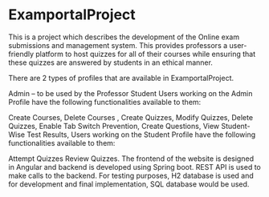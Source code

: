 # ExamportalProject
This is a project which describes the development of the Online exam submissions and management system. This provides professors a user-friendly platform to host quizzes for all of their courses while ensuring that these quizzes are answered by students in an ethical manner.

There are 2 types of profiles that are available in ExamportalProject.

Admin – to be used by the Professor
Student
Users working on the Admin Profile have the following functionalities available to them:

Create Courses,
Delete Courses ,
Create Quizzes,
Modify Quizzes,
Delete Quizzes,
Enable Tab Switch Prevention,
Create Questions,
View Student-Wise Test Results,
Users working on the Student Profile have the following functionalities available to them:

Attempt Quizzes
Review Quizzes. The frontend of the website is designed in Angular and backend is developed using Spring boot. REST API is used to make calls to the backend. For testing purposes, H2 database is used and for development and final implementation, SQL database would be used.
